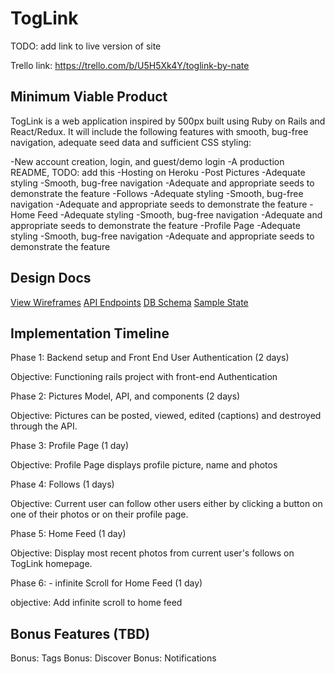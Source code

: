 # TogLink

TODO: add link to live version of site

Trello link: https://trello.com/b/U5H5Xk4Y/toglink-by-nate

## Minimum Viable Product

TogLink is a web application inspired by 500px built using Ruby on Rails and React/Redux. It will include the following features with smooth, bug-free navigation, adequate seed data and sufficient CSS styling:

  -New account creation, login, and guest/demo login
  -A production README, TODO: add this
  -Hosting on Heroku
  -Post Pictures
    -Adequate styling
    -Smooth, bug-free navigation
    -Adequate and appropriate seeds to demonstrate the feature
  -Follows
    -Adequate styling
    -Smooth, bug-free navigation
    -Adequate and appropriate seeds to demonstrate the feature
  -Home Feed
    -Adequate styling
    -Smooth, bug-free navigation
    -Adequate and appropriate seeds to demonstrate the feature
  -Profile Page
    -Adequate styling
    -Smooth, bug-free navigation
    -Adequate and appropriate seeds to demonstrate the feature

## Design Docs

[View Wireframes](wireframes)
[API Endpoints](api-endpoints.md)
[DB Schema](schema.md)
[Sample State](sample-state.md)


## Implementation Timeline

Phase 1: Backend setup and Front End User Authentication (2 days)

Objective: Functioning rails project with front-end Authentication

Phase 2: Pictures Model, API, and components (2 days)

Objective: Pictures can be posted, viewed, edited (captions) and destroyed through the API.

Phase 3: Profile Page (1 day)

Objective: Profile Page displays profile picture, name and photos

Phase 4: Follows (1 days)

Objective: Current user can follow other users either by clicking a button on one of their photos or on their profile page.

Phase 5: Home Feed (1 day)

Objective: Display most recent photos from current user's follows on
TogLink homepage.

Phase 6: - infinite Scroll for Home Feed (1 day)

objective: Add infinite scroll to home feed

## Bonus Features (TBD)

Bonus: Tags
Bonus: Discover
Bonus: Notifications
